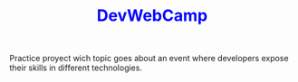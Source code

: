 <h1 style="color:blue;text-align:center">DevWebCamp</h1>
<br>
<p>Practice proyect wich topic goes about an event where developers expose their skills in different technologies.</p>

